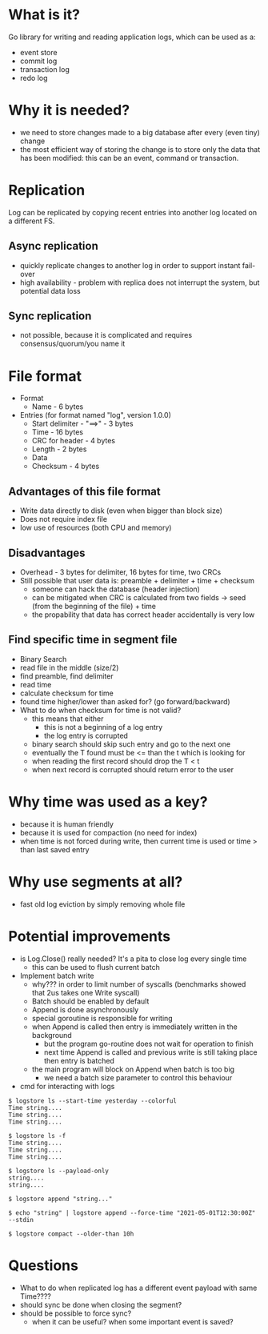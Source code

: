 # What is it?

Go library for writing and reading application logs, which can be used as a:

* event store
* commit log
* transaction log
* redo log

# Why it is needed?

* we need to store changes made to a big database after every (even tiny) change
* the most efficient way of storing the change is to store only the data that has been modified:
  this can be an event, command or transaction.

# Replication

Log can be replicated by copying recent entries into another log located on a different FS.

## Async replication

* quickly replicate changes to another log in order to support instant fail-over
* high availability - problem with replica does not interrupt the system, but potential data loss

## Sync replication

* not possible, because it is complicated and requires consensus/quorum/you name it

# File format

* Format
  * Name - 6 bytes
* Entries (for format named "log", version 1.0.0)
  * Start delimiter - "==>" - 3 bytes
  * Time - 16 bytes
  * CRC for header - 4 bytes 
  * Length - 2 bytes
  * Data
  * Checksum - 4 bytes

## Advantages of this file format

* Write data directly to disk (even when bigger than block size)
* Does not require index file
* low use of resources (both CPU and memory) 

## Disadvantages

* Overhead - 3 bytes for delimiter, 16 bytes for time, two CRCs
* Still possible that user data is: preamble + delimiter + time + checksum
  * someone can hack the database (header injection)
   * can be mitigated when CRC is calculated from two fields -> seed (from the beginning of the file) + time
  * the propability that data has correct header accidentally is very low 

## Find specific time in segment file

* Binary Search
 * read file in the middle (size/2)
 * find preamble, find delimiter
 * read time
 * calculate checksum for time
 * found time higher/lower than asked for? (go forward/backward) 
* What to do when checksum for time is not valid?
  * this means that either
    * this is not a beginning of a log entry
    * the log entry is corrupted
  * binary search should skip such entry and go to the next one
  * eventually the T found must be <= than the t which is looking for
  * when reading the first record should drop the T < t
  * when next record is corrupted should return error to the user 

# Why time  was used as a key?

* because it is human friendly
* because it is used for compaction (no need for index)
* when time is not forced during write, then current time is used or time > than last saved entry

# Why use segments at all?

* fast old log eviction by simply removing whole file

# Potential improvements

* is Log.Close() really needed? It's a pita to close log every single time
  * this can be used to flush current batch
* Implement batch write
  * why??? in order to limit number of syscalls (benchmarks showed that 2us takes one Write syscall)
  * Batch should be enabled by default
  * Append is done asynchronously 
  * special goroutine is responsible for writing 
  * when Append is called then entry is immediately written in the background
    * but the program go-routine does not wait for operation to finish
    * next time Append is called and previous write is still taking place then entry is batched
  * the main program will block on Append when batch is too big
    * we need a batch size parameter to control this behaviour
* cmd for interacting with logs
```shell
$ logstore ls --start-time yesterday --colorful
Time string....
Time string....
Time string....

$ logstore ls -f
Time string....
Time string....
Time string....

$ logstore ls --payload-only
string....
string....

$ logstore append "string..."

$ echo "string" | logstore append --force-time "2021-05-01T12:30:00Z" --stdin

$ logstore compact --older-than 10h
```

# Questions

* What to do when replicated log has a different event payload with same Time????
* should sync be done when closing the segment?
* should be possible to force sync?
  * when it can be useful? when some important event is saved?